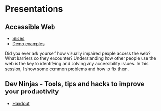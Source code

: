 # Presentations

## Accessible Web

 - [Slides](https://darekkay.github.io/presentations/accessible-web/index.html)
 - [Demo examples](https://darekkay.github.io/presentations/accessible-web/resources/index.html)

Did you ever ask yourself how visually impaired people access the web? What barriers do they encounter? Understanding how other people use the web is the key to identifying and solving any accessibility issues. In this session, I show some common problems and how to fix them.

## Dev Ninjas - Tools, tips and hacks to improve your productivity

 - [Handout](https://darekkay.github.io/presentations/dev-ninja-tools/handout.html)
